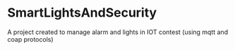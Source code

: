 # SmartLightsAndSecurity
A project created to manage alarm and lights in IOT contest (using mqtt and coap protocols)
